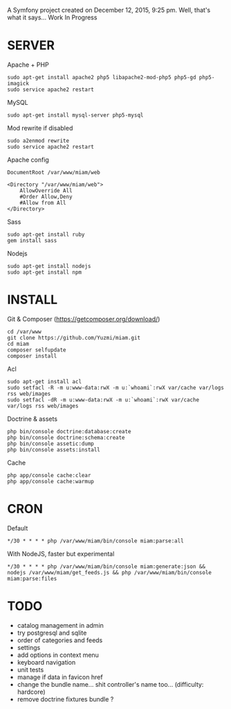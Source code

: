 A Symfony project created on December 12, 2015, 9:25 pm.
Well, that's what it says... Work In Progress

SERVER
=====
Apache + PHP
```shell
sudo apt-get install apache2 php5 libapache2-mod-php5 php5-gd php5-imagick
sudo service apache2 restart
```

MySQL
```shell
sudo apt-get install mysql-server php5-mysql
```

Mod rewrite if disabled
```shell
sudo a2enmod rewrite
sudo service apache2 restart
```

Apache config
```shell
DocumentRoot /var/www/miam/web

<Directory "/var/www/miam/web">
	AllowOverride All
	#Order Allow,Deny
	#Allow from All
</Directory>
```

Sass
```shell
sudo apt-get install ruby
gem install sass
```

Nodejs
```shell
sudo apt-get install nodejs
sudo apt-get install npm
```

INSTALL
=====

Git & Composer (https://getcomposer.org/download/)
```shell
cd /var/www
git clone https://github.com/Yuzmi/miam.git
cd miam
composer selfupdate
composer install
```

Acl
```shell
sudo apt-get install acl
sudo setfacl -R -m u:www-data:rwX -m u:`whoami`:rwX var/cache var/logs rss web/images
sudo setfacl -dR -m u:www-data:rwX -m u:`whoami`:rwX var/cache var/logs rss web/images
```

Doctrine & assets
```shell
php bin/console doctrine:database:create
php bin/console doctrine:schema:create
php bin/console assetic:dump
php bin/console assets:install
```

Cache
```shell
php app/console cache:clear
php app/console cache:warmup
```

CRON
=====
Default
```shell
*/30 * * * * php /var/www/miam/bin/console miam:parse:all
```

With NodeJS, faster but experimental
```shell
*/30 * * * * php /var/www/miam/bin/console miam:generate:json && nodejs /var/www/miam/get_feeds.js && php /var/www/miam/bin/console miam:parse:files
```

TODO
=====
- catalog management in admin
- try postgresql and sqlite
- order of categories and feeds
- settings
- add options in context menu
- keyboard navigation
- unit tests
- manage if data in favicon href
- change the bundle name... shit controller's name too... (difficulty: hardcore)
- remove doctrine fixtures bundle ?